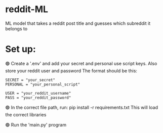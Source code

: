 # reddit-ML
ML model that takes a reddit post title and guesses which subreddit it belongs to

<h1>Set up:</h1>

🟢 Create a '.env' and add your secret and personal use script keys. Also store your reddit user and password
    The format should be this:

    SECRET = "your_secret"
    PERSONAL = "your_personal_script"

    USER = "your_reddit_username"
    PASS = "your_reddit_password"

🟢 In the correct file path, run: pip install -r requirements.txt
    This will load the correct libraries

🟢 Run the 'main.py' program


